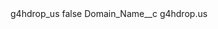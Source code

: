 <?xml version="1.0" encoding="UTF-8"?>
<CustomMetadata xmlns="http://soap.sforce.com/2006/04/metadata" xmlns:xsi="http://www.w3.org/2001/XMLSchema-instance" xmlns:xsd="http://www.w3.org/2001/XMLSchema">
    <label>g4hdrop_us</label>
    <protected>false</protected>
    <values>
        <field>Domain_Name__c</field>
        <value xsi:type="xsd:string">g4hdrop.us</value>
    </values>
</CustomMetadata>
